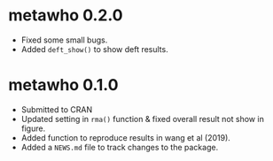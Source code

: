 # metawho 0.2.0

* Fixed some small bugs.
* Added `deft_show()` to show deft results.

# metawho 0.1.0

* Submitted to CRAN
* Updated setting in `rma()` function & fixed overall result not show in figure.
* Added function to reproduce results in wang et al (2019).
* Added a `NEWS.md` file to track changes to the package.
